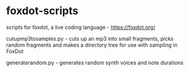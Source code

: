 # foxdot-scripts
scripts for foxdot, a live coding language - https://foxdot.org/

cutupmp3tosamples.py - cuts up an mp3 into small fragments, picks random fragments and makes a directory tree for use with sampling in FoxDot

generaterandom.py - generates random synth voices and note durations
